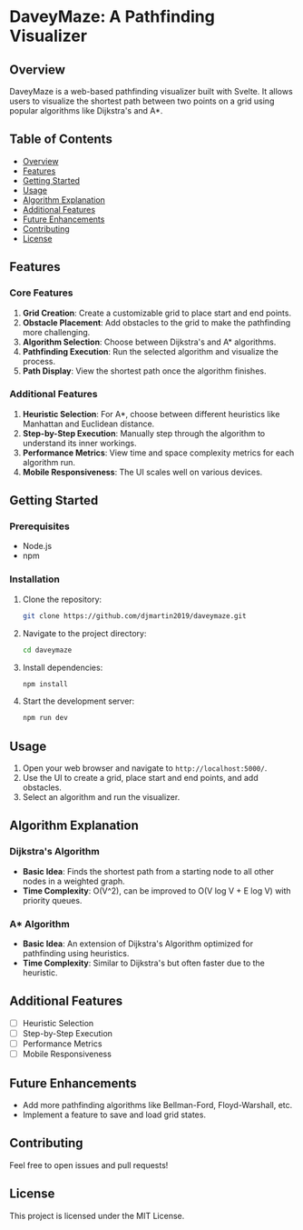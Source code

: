 # DaveyMaze: A Pathfinding Visualizer

## Overview

DaveyMaze is a web-based pathfinding visualizer built with Svelte. It allows users to visualize the shortest path between two points on a grid using popular algorithms like Dijkstra's and A*.

## Table of Contents

- [Overview](#overview)
- [Features](#features)
- [Getting Started](#getting-started)
- [Usage](#usage)
- [Algorithm Explanation](#algorithm-explanation)
- [Additional Features](#additional-features)
- [Future Enhancements](#future-enhancements)
- [Contributing](#contributing)
- [License](#license)

## Features

### Core Features

1. **Grid Creation**: Create a customizable grid to place start and end points.
2. **Obstacle Placement**: Add obstacles to the grid to make the pathfinding more challenging.
3. **Algorithm Selection**: Choose between Dijkstra's and A* algorithms.
4. **Pathfinding Execution**: Run the selected algorithm and visualize the process.
5. **Path Display**: View the shortest path once the algorithm finishes.

### Additional Features

1. **Heuristic Selection**: For A*, choose between different heuristics like Manhattan and Euclidean distance.
2. **Step-by-Step Execution**: Manually step through the algorithm to understand its inner workings.
3. **Performance Metrics**: View time and space complexity metrics for each algorithm run.
4. **Mobile Responsiveness**: The UI scales well on various devices.

## Getting Started

### Prerequisites

- Node.js
- npm

### Installation

1. Clone the repository:
    ```bash
    git clone https://github.com/djmartin2019/daveymaze.git
    ```
2. Navigate to the project directory:
    ```bash
    cd daveymaze
    ```
3. Install dependencies:
    ```bash
    npm install
    ```
4. Start the development server:
    ```bash
    npm run dev
    ```

## Usage

1. Open your web browser and navigate to `http://localhost:5000/`.
2. Use the UI to create a grid, place start and end points, and add obstacles.
3. Select an algorithm and run the visualizer.

## Algorithm Explanation

### Dijkstra's Algorithm

- **Basic Idea**: Finds the shortest path from a starting node to all other nodes in a weighted graph.
- **Time Complexity**: O(V^2), can be improved to O(V log V + E log V) with priority queues.

### A* Algorithm

- **Basic Idea**: An extension of Dijkstra's Algorithm optimized for pathfinding using heuristics.
- **Time Complexity**: Similar to Dijkstra's but often faster due to the heuristic.

## Additional Features

- [ ] Heuristic Selection
- [ ] Step-by-Step Execution
- [ ] Performance Metrics
- [ ] Mobile Responsiveness

## Future Enhancements

- Add more pathfinding algorithms like Bellman-Ford, Floyd-Warshall, etc.
- Implement a feature to save and load grid states.

## Contributing

Feel free to open issues and pull requests!

## License

This project is licensed under the MIT License.

